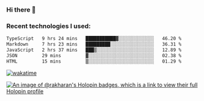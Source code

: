 ### Hi there 👋

### Recent technologies I used:
<!--START_SECTION:waka-->

```txt
TypeScript   9 hrs 24 mins   ███████████▓░░░░░░░░░░░░░   46.20 %
Markdown     7 hrs 23 mins   █████████░░░░░░░░░░░░░░░░   36.31 %
JavaScript   2 hrs 37 mins   ███▒░░░░░░░░░░░░░░░░░░░░░   12.89 %
JSON         29 mins         ▓░░░░░░░░░░░░░░░░░░░░░░░░   02.38 %
HTML         15 mins         ▒░░░░░░░░░░░░░░░░░░░░░░░░   01.29 %
```

<!--END_SECTION:waka-->
[![wakatime](https://wakatime.com/badge/user/fe50d444-0cee-4d14-a0b3-b9e8509eb4d0.svg)](https://wakatime.com/@fe50d444-0cee-4d14-a0b3-b9e8509eb4d0)

[![An image of @rakharan's Holopin badges, which is a link to view their full Holopin profile](https://holopin.me/rakharan)](https://holopin.io/@rakharan)
